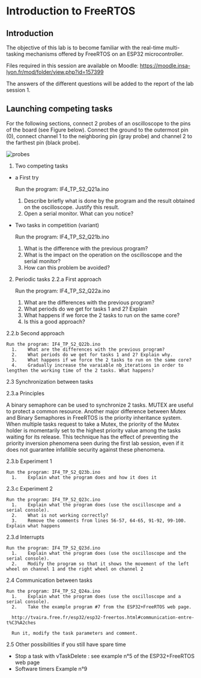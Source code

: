 # Introduction to FreeRTOS

## Introduction

The objective of this lab is to become familiar with the real-time multi-tasking mechanisms offered by FreeRTOS on an ESP32 microcontroller.

Files required in this session are available on Moodle:
https://moodle.insa-lyon.fr/mod/folder/view.php?id=157399

The answers of the different questions will be added to the report of the lab session 1.


## Launching competing tasks

For the following sections, connect 2 probes of an oscilloscope to the pins of the board (see Figure below). Connect the ground to the outermost pin (0), connect channel 1 to the neighboring pin (gray probe) and channel 2 to the farthest pin (black probe).


![probes](https://user-images.githubusercontent.com/57991923/134173253-c9426799-a8c7-4cf9-9f38-db5377b86162.jpg)


1. Two competing tasks
  - a First try
    
    Run the program: IF4_TP_S2_Q21a.ino
    
      1.	Describe briefly what is done by the program and the result obtained on the oscilloscope. Justify this result.
      2.	Open a serial monitor. What can you notice?

  - Two tasks in competition (variant)
  
    Run the program: IF4_TP_S2_Q21b.ino
      1.	What is the difference with the previous program?
      2.	What is the impact on the operation on the oscilloscope and the serial monitor?
      3.	How can this problem be avoided?

2. Periodic tasks
  2.2.a First approach
    
    Run the program: IF4_TP_S2_Q22a.ino
      1.	What are the differences with the previous program?
      2.	What periods do we get for tasks 1 and 2? Explain
      3.	What happens if we force the 2 tasks to run on the same core?
      4.	Is this a good approach?
      
  2.2.b Second approach
    
    Run the program: IF4_TP_S2_Q22b.ino
      1.	What are the differences with the previous program?
      2.	What periods do we get for tasks 1 and 2? Explain why.
      3.	What happens if we force the 2 tasks to run on the same core?
      4.	Gradually increase the varaiable nb_iterations in order to lengthen the working time of the 2 tasks. What happens?
      
2.3 Synchronization between tasks

  2.3.a Principles

A binary semaphore can be used to synchronize 2 tasks. MUTEX are useful to protect a common resource. Another major difference between Mutex and Binary Semaphores in FreeRTOS is the priority inheritance system. When multiple tasks request to take a Mutex, the priority of the Mutex holder is momentarily set to the highest priority value among the tasks waiting for its release. This technique has the effect of preventing the priority inversion phenomena seen during the first lab session, even if it does not guarantee infallible security against these phenomena.


 2.3.b Experiment 1 
    
    Run the program: IF4_TP_S2_Q23b.ino
      1.	Explain what the program does and how it does it
 
 2.3.c Experiment 2
    
    Run the program: IF4_TP_S2_Q23c.ino
      1.	Explain what the program does (use the oscilloscope and a serial console).
      2.	What is not working correctly?
      3.	Remove the comments from lines 56-57, 64-65, 91-92, 99-100. Explain what happens
 
 2.3.d Interrupts
    
    Run the program: IF4_TP_S2_Q23d.ino
      1.	Explain what the program does (use the oscilloscope and the serial console).
      2.	Modify the program so that it shows the movement of the left wheel on channel 1 and the right wheel on channel 2
 
2.4 Communication between tasks
    
    Run the program: IF4_TP_S2_Q24a.ino
      1.	Explain what the program does (use the oscilloscope and a serial console).
      2.	Take the example program #7 from the ESP32+FreeRTOS web page.
      
      http://tvaira.free.fr/esp32/esp32-freertos.html#communication-entre-t%C3%A2ches
      
      Run it, modify the task parameters and comment.

2.5 Other possibilities if you still have spare time

- Stop a task with vTaskDelete : see example n°5 of the ESP32+FreeRTOS web page  
- Software timers Example n°9


      
      




